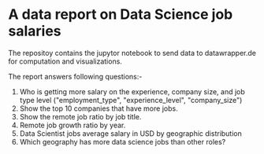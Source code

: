 # A data report on Data Science job salaries

The repositoy contains the jupytor notebook to send data to datawrapper.de for computation and visualizations.

The report answers following questions:- 
1. Who is getting more salary on the experience, company size, and job type level ("employment_type", "experience_level", "company_size") 
2. Show the top 10 companies that have more jobs. 
3. Show the remote job ratio by job title. 
4. Remote job growth ratio by year.
5. Data Scientist jobs average salary in USD by geographic distribution 
6. Which geography has more data science jobs than other roles? 



